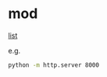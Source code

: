 # mod

[list](https://docs.python.org/3/py-modindex.html)

e.g. 

```bash
python -m http.server 8000
```

